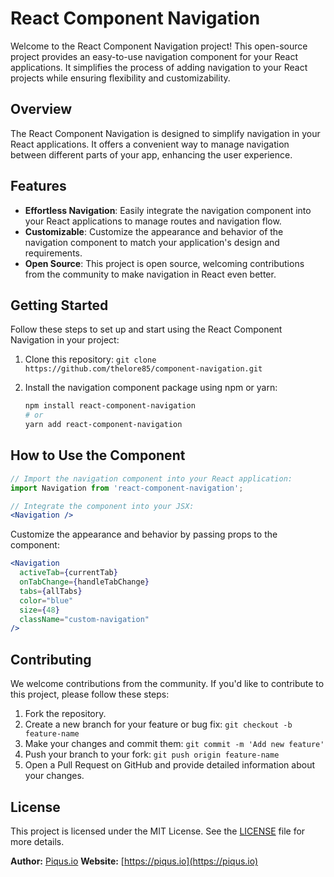 # React Component Navigation

Welcome to the React Component Navigation project! This open-source project provides an easy-to-use navigation component for your React applications. It simplifies the process of adding navigation to your React projects while ensuring flexibility and customizability.

## Overview

The React Component Navigation is designed to simplify navigation in your React applications. It offers a convenient way to manage navigation between different parts of your app, enhancing the user experience.

## Features

- **Effortless Navigation**: Easily integrate the navigation component into your React applications to manage routes and navigation flow.
- **Customizable**: Customize the appearance and behavior of the navigation component to match your application's design and requirements.
- **Open Source**: This project is open source, welcoming contributions from the community to make navigation in React even better.

## Getting Started

Follow these steps to set up and start using the React Component Navigation in your project:

1. Clone this repository: `git clone https://github.com/thelore85/component-navigation.git`
2. Install the navigation component package using npm or yarn:

   ```bash
   npm install react-component-navigation
   # or
   yarn add react-component-navigation
   ```

## How to Use the Component

```jsx
// Import the navigation component into your React application:
import Navigation from 'react-component-navigation';

// Integrate the component into your JSX:
<Navigation />
```

Customize the appearance and behavior by passing props to the component:

```jsx
<Navigation
  activeTab={currentTab}
  onTabChange={handleTabChange}
  tabs={allTabs}
  color="blue"
  size={48}
  className="custom-navigation"
/>
```

## Contributing

We welcome contributions from the community. If you'd like to contribute to this project, please follow these steps:

1. Fork the repository.
2. Create a new branch for your feature or bug fix: `git checkout -b feature-name`
3. Make your changes and commit them: `git commit -m 'Add new feature'`
4. Push your branch to your fork: `git push origin feature-name`
5. Open a Pull Request on GitHub and provide detailed information about your changes.

## License

This project is licensed under the MIT License. See the [LICENSE](https://github.com/thelore85/component-navigation/blob/main/LICENSE) file for more details.

**Author:** [Piqus.io](https://piqus.io)
**Website:** [https://piqus.io](https://piqus.io)